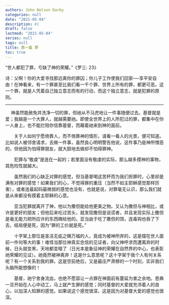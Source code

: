 ```yaml
---
authors: John Nelson Darby
categories: null
date: "2021-05-04"
description: #1
draft: false
lastmod: "2021-05-04"
series: null
tags: null
title: 第一篇 罪
toc: true
---
```




<!--more-->

“世人都犯了罪，亏缺了神的荣耀。”《罗三: 23》

诗：父啊！你的大爱寻找那远离你的罪囚；你儿子工作使我们回家──享平安自由！在神看来，有一个罪甚至比我们看一千个罪、世界上所有的罪，都更可恶。这一个罪，就是人凭着自己独立意志而有的行动，而这个独立意志，就是犯罪的原则。

___

　  神虽然能赦免并洗净一切的罪，但祂从不马虎地让一件事随便过去。基督就是爱；我越是一个大罪人，就越需要祂。即使全世界上的人所犯过的罪，都集中在你一人身上，也不能拦阻你信靠基督，而藉着祂来到神的面前。  

　　关于人如何宁愿倚靠人，而不倚靠神的情形，请看一看人的光景，便可知道。比如说人被邻舍请求，去做一件事，虽然良心明明警告他说，这件事乃是神所憎恶的，但他因为怕得罪朋友，就大胆地去做却不怕得罪神。  

　　犯罪与“敬虔”是连在一起的；若里面没有敬虔的实际，那么越多摸神的事物，其危险性就越大。  

　　虽然我们的心缺乏对罪的感觉，但当基督喝这苦杯而为我们担罪时，心里却是满有对罪的感觉！如果我们的心，不觉得罪的重压（当然不如主耶稣感觉那样厉害），或者连最起码最微弱的感觉也没有，也就是说，对罪毫无认识，那么我们就是从来都没有摸着主耶稣的心意。  

　　亚当犯罪就离开了神，他以为撒但能给他更美之物。又认为撒但与神相比，或许是更好的朋友；但他后来吃过苦头，就发现撒但是说谎者，并且发现实际上撒但是毫无能力把所应许的东西赐给他的。亚当由于吃了撒但的饵，连毒钩也吞了下去，结局便是死，因为“罪的工价就是死。”  

　　十字架上那位是圣洁无疵之赐万福的人，竟成为被神所弃的，这是摆在世人面前一件何等大的事！难怪当那位神真实忠信的见证者，向父神呼求而遭离弃的时候，日头就变黑，天地都变暗了（日光本是象征神的荣耀在自然界的中心，也表彰祂荣耀的见证）。祂竟然被神离弃！这是什么意思呢？这十字架于我个人有何关系呢？有一个关系到我的罪。这是空前绝后，又是最庄严肃穆的一个时刻，实非我们头脑所能想像的！  

　　基督，祂宁舍身流血，也绝不愿容让一点罪在神面前有蔓延为害之余地。恩典一旦开始在人心中动工，马上就产生罪的感觉；同时基督的大爱就充沛着人的良心，以加深人知罪的感觉。如果说这个感觉很深，这是因为对基督大爱的感觉也很深。  